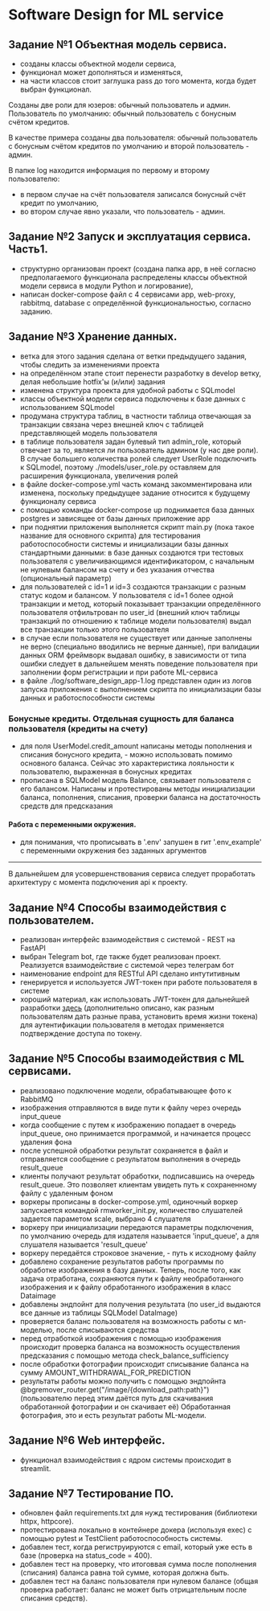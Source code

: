 # Software Design for ML service
## Задание №1 Объектная модель сервиса.
- созданы классы объектной модели сервиса,
- функционал может дополняться и изменяться,
- на части классов стоит заглушка pass до того момента, когда будет выбран функционал.

Созданы две роли для юзеров: обычный пользователь и админ.
Пользователь по умолчанию: обычный пользователь с бонусным счётом кредитов.

В качестве примера созданы два пользователя: обычный пользователь c бонусным счётом кредитов по умолчанию и второй пользователь - админ.

В папке log находится информация по первому и второму пользователю:
- в первом случае на счёт пользователя записался бонусный счёт кредит по умолчанию,
- во втором случае явно указали, что пользователь - админ.
## Задание №2 Запуск и эксплуатация сервиса. Часть1.
- структурно организован проект (создана папка app, в неё согласно предполагаемого функционала распределены классы объектной модели сервиса в модули Python и логирование),
- написан docker-compose файл с 4 сервисами app, web-proxy, rabbitmq, database с определённой функциональностью, согласно заданию.
## Задание №3 Хранение данных.
- ветка для этого задания сделана от ветки предыдущего задания, чтобы следить за изменениями проекта
- на определённом этапе стоит перенести разработку в develop ветку, делая небольшие hotfix'ы (и/или) задания
- изменена структура проекта для удобной работы с SQLmodel
- классы объектной модели сервиса подключены к базе данных с использованием SQLmodel
- продумана структура таблиц, в частности таблица отвечающая за транзакции связана через внешней ключ с таблицей представляющей модель пользователя
- в таблице пользователя задан булевый тип admin_role, который отвечает за то, является ли пользователь админом (у нас две роли). В случае большего количества ролей следует UserRole подключить к SQLmodel, поэтому ./models/user_role.py оставляем для расширения функционала, увеличения ролей
- в файле docker-compose.yml часть команд закомментирована или изменена, поскольку предыдущее задание относится к будущему функционалу сервиса 
- с помощью команды docker-compose up поднимается база данных postgres и зависящее от базы данных приложение app
- при поднятии приложения выполняется скрипт main.py (пока такое название для основного скрипта) для тестирования работоспособности системы и инициализации базы данных стандартными данными: в базе данных создаются три тестовых пользователя с увеличивающимся идентификатором, с начальным не нулевым балансом на счету и без указания отчества (опциональный параметр)
- для пользователей с id=1 и id=3 создаются транзакции с разным статус кодом и балансом. У пользователя с id=1 более одной транзакции и метод, который показывает транзакции определённого пользователя отфильтрован по user_id (внешний ключ таблицы транзакций по отношению к таблице модели пользователя) выдал все транзакции только этого пользователя
- в случае если пользователя не существует или данные заполнены не верно (специально вводились не верные данные), при валидации данных ORM фреймворк выдавал ошибку, в зависимости от типа ошибки следует в дальнейшем менять поведение пользователя при заполнении форм регистрации и при работе ML-сервиса
- в файле ./log/software_design_app-1.log представлен один из логов запуска приложения с выполнением скрипта по инициализации базы данных и работоспособности системы
### Бонусные кредиты. Отдельная сущность для баланса пользователя (кредиты на счету)
- для поля UserModel.credit_amount написаны методы пополнения и списания бонусного кредита, - можно использовать помимо основного баланса. Сейчас это характеристика лояльности к пользователю, выраженная в бонусных кредитах
- прописана в SQLModel модель Balance, связывает пользователя с его балансом. Написаны и протестированы методы инициализации баланса, пополнения, списания, проверки баланса на достаточность средств для предсказания
#### Работа с переменными окружения.
- для понимания, что прописывать в '.env' запушен в гит '.env_example' с переменными окружения без заданных аргументов
---
В дальнейшем для усовершенствования сервиса следует проработать архитектуру c момента подключения api к проекту.
## Задание №4 Способы взаимодействия с пользователем.
- реализован интерфейс взаимодействия с системой - REST на FastAPI
- выбран Telegram bot, где также будет реализован проект. Реализуется взаимодействие с системой через телеграм бот
- наименование endpoint для RESTful API сделано интутитивным
- генерируется и используется JWT-токен при работе пользователя в системе
- хороший материал, как использовать JWT-токен для дальнейшей разработки [здесь](https://habr.com/ru/articles/829742/)
(дополнительно описано, как разным пользователям дать разные права, установить время жизни токена)
для аутентификации пользователя в методах применяется подтверждение доступа по токену.
## Задание №5 Способы взаимодействия с ML сервисами.
- реализовано подключение модели, обрабатывающее фото к RabbitMQ
- изображения отправляются в виде пути к файлу через очередь input_queue
- когда сообщение с путем к изображению попадает в очередь input_queue, оно принимается программой, и начинается процесс удаления фона
- после успешной обработки результат сохраняется в файл и отправляется сообщение с результатом выполнения в очередь result_queue
- клиенты получают результат обработки, подписавшись на очередь result_queue. Это позволяет клиентам увидеть путь к сохраненному файлу с удаленным фоном
- воркеры прописаны в docker-compose.yml, одиночный воркер запускается командой rmworker_init.py, количество слушателей задается параметом scale, выбрано 4 слушателя
- воркеру при инициализации передаются параметры подключения, по умолчанию очередь для издателя называется 'input_queue', а для слушателя называется 'result_queue'
- воркеру передаётся строковое значение, - путь к исходному файлу
- добавлено сохранение результатов работы программы по обработке изображения в базу данных. Теперь, после того, как задача отработана, сохраняются пути к файлу необработанного изображения и к файлу обработанного изображения в класс Dataimage
- добавлены эндпойнт для получения результата (по user_id выдаются все данные из таблицы SQLModel DataImage)
- проверяется баланс пользователя на возможность работы с мл-моделью, после списываются средства
- перед отработкой изображения с помощью изображения происходит проверка баланса на возможность осуществления предсказания с помощью метода check_balance_sufficiency
- после обработки фотографии происходит списывание баланса на сумму AMOUNT_WITHDRAWAL_FOR_PREDICTION
- результаты работы можно получить с помощью эндпойнта @bgremover_router.get("/image/{download_path:path}") (пользователю перед этим даётся путь для скачивания обработанной фотографии и он скачивает её) Обработанная фотография, это и есть результат работы ML-модели.
## Задание №6 Web интерфейс.
- функционал взаимодействия с ядром системы происходит в streamlit.
## Задание №7 Тестирование ПО.
- обновлен файл requirements.txt для нужд тестирования (библиотеки httpx, httpcore).
- протестирована локально в контейнере докера (используя exec) с помощью pytest и TestClient работоспособность системы.
- добавлен тест, когда региструируются с email, который уже есть в базе (проверка на status_code = 400).
- добавлен тест на проверку, что итоговвая сумма после пополнения (списания) баланса равна той сумме, которая должна быть.
- добавлен тест на баланс пользователя при нулевом балансе (общая проверка работает: баланс не может быть отрицательным после списания средств).
